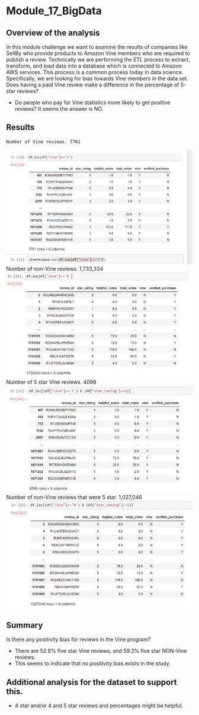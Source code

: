 # Module_17_BigData

## Overview of the analysis
In this module challenge we want to examine the results of companies like SellBy who provide products to Amazon Vine members who are required to publish a review. Technically we are performing the ETL process to extract, transform, and load data into a database which is connected to Amazon AWS services. This process is a common process today in data science. Specifically, we are looking for bias towards Vine members in the data set.
Does having a paid Vine review make a difference in the percentage of 5-star reviews?
*	Do people who pay for Vine statistics more likely to get positive reviews?  It seems the answer is NO.

## Results
	Number of Vine reviews. 7761
![Image of data frame showing number of Vine reviews](total_vine_reviews.png)
	Number of non-Vine reviews. 1,733,334
![Image of data frame showing number of nonVine reviews](total_nonvine_reviews.png)
	Number of 5 star Vine reviews. 4098
![Image of data frame showing number of 5 star Vine reviews](fivestar_vinereviews.png)
	Number of non-Vine reviews that were 5 star. 1,027,046
![Image of data frame showing number of non-Vine reviews that were 5 star](fivestar_nonvine_reviews.png)
## Summary
Is there any positivity bias for reviews in the Vine program?
*	There are 52.8% five star Vine reviews, and 59.3% five star NON-Vine reviews.
*	This seems to indicate that no positivity bias exists in the study.
## Additional analysis for the dataset to support this.
*	4 star and/or 4 and 5 star reviews and percentages might be helpful.
